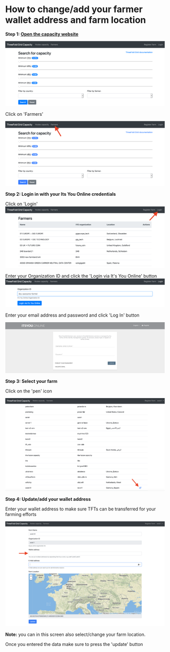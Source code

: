 # How to change/add your farmer wallet address and farm location

**Step 1: [Open the capacity website](https://capacity.threefoldtoken.com)**

![](images/capacity_website.png)

Click on 'Farmers'

![](images/Farmers_Click.png)

**Step 2: Login in with your Its You Online credentials**

Click on 'Login'
![](images/farmers_login_button.png)

Enter your Organization ID and click the 'Login via It's You Online' button
![](images/login_org_id.png)


Enter your email address and password and click 'Log In' button

![](images/iyo_credentials_clean.png)



**Step 3: Select your farm**

Click on the 'pen' icon

![](images/farm_select_new.png)


**Step 4: Update/add your wallet address**

Enter your wallet address to make sure TFTs can be transferred for your farming efforts

![](images/wallet_update_complete.png)

**Note:** you can in this screen also select/change your farm location.


Once you entered the data make sure to press the 'update' button

